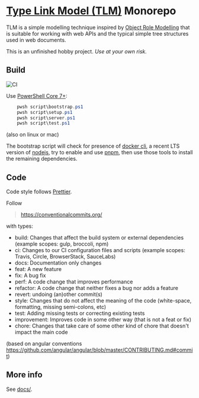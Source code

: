 # [Type Link Model (TLM)](https://type.link.model.tools/) Monorepo

TLM is a simple modelling technique inspired by [Object Role Modelling](https://en.wikipedia.org/wiki/Object-role_modeling) that is suitable for working with web APIs and the typical simple tree structures used in web documents.

This is an unfinished hobby project. _Use at your own risk._

## Build

![CI](https://github.com/lsimons/tlm/workflows/CI/badge.svg)

Use [PowerShell Core 7+](https://docs.microsoft.com/en-us/powershell/scripting/install/installing-powershell?view=powershell-7.2):

```powershell
    pwsh script\bootstrap.ps1
    pwsh script\setup.ps1
    pwsh script\server.ps1
    pwsh script\test.ps1
```

(also on linux or mac)

The bootstrap script will check for presence of [docker cli](https://github.com/docker/cli), a recent LTS version of [nodejs](https://nodejs.org/en/download/), try to enable and use [pnpm](https://pnpm.io/), then use those tools to install the remaining dependencies.

## Code

Code style follows [Prettier](https://prettier.io/).

Follow

> https://conventionalcommits.org/

with types:

- build: Changes that affect the build system or external dependencies (example scopes: gulp, broccoli, npm)
- ci: Changes to our CI configuration files and scripts (example scopes: Travis, Circle, BrowserStack, SauceLabs)
- docs: Documentation only changes
- feat: A new feature
- fix: A bug fix
- perf: A code change that improves performance
- refactor: A code change that neither fixes a bug nor adds a feature
- revert: undoing (an)other commit(s)
- style: Changes that do not affect the meaning of the code (white-space, formatting, missing semi-colons, etc)
- test: Adding missing tests or correcting existing tests
- improvement: Improves code in some other way (that is not a feat or fix)
- chore: Changes that take care of some other kind of chore that doesn't impact the main code

(based on angular conventions https://github.com/angular/angular/blob/master/CONTRIBUTING.md#commit)

## More info

See [docs/](docs/).
